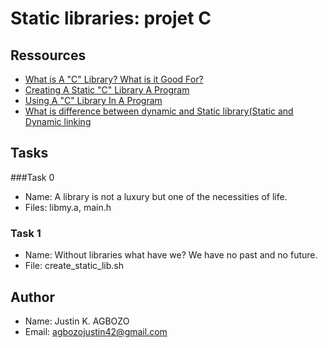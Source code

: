Static libraries: projet C
==========================
Ressources
----------
- [What is A "C" Library? What is it Good For?](https://docencia.ac.upc.edu/FIB/USO/Bibliografia/unix-c-libraries.html)
- [Creating A Static "C" Library A Program](https://docencia.ac.upc.edu/FIB/USO/Bibliografia/unix-c-libraries.html)
- [Using A "C" Library In A Program](https://docencia.ac.upc.edu/FIB/USO/Bibliografia/unix-c-libraries.html)
- [What is difference between dynamic and Static library(Static and Dynamic linking](https://www.youtube.com/watch?v=eW5he5uFBNM)

Tasks
-----
###Task 0
- Name: A library is not a luxury but one of the necessities of life.
- Files: libmy.a, main.h
### Task 1
- Name: Without libraries what have we? We have no past and no future.
- File: create_static_lib.sh

Author
------
- Name: Justin K. AGBOZO
- Email: agbozojustin42@gmail.com
